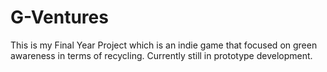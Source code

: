 # G-Ventures  
This is my Final Year Project which is an indie game that focused on green awareness in terms of recycling.  Currently still in prototype development.  

